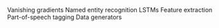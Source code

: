 Vanishing gradients
Named entity recognition
LSTMs
Feature extraction
Part-of-speech tagging
Data generators
